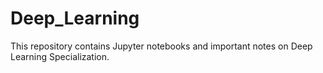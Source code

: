 # Deep_Learning
This repository contains Jupyter notebooks and important notes on Deep Learning Specialization.
